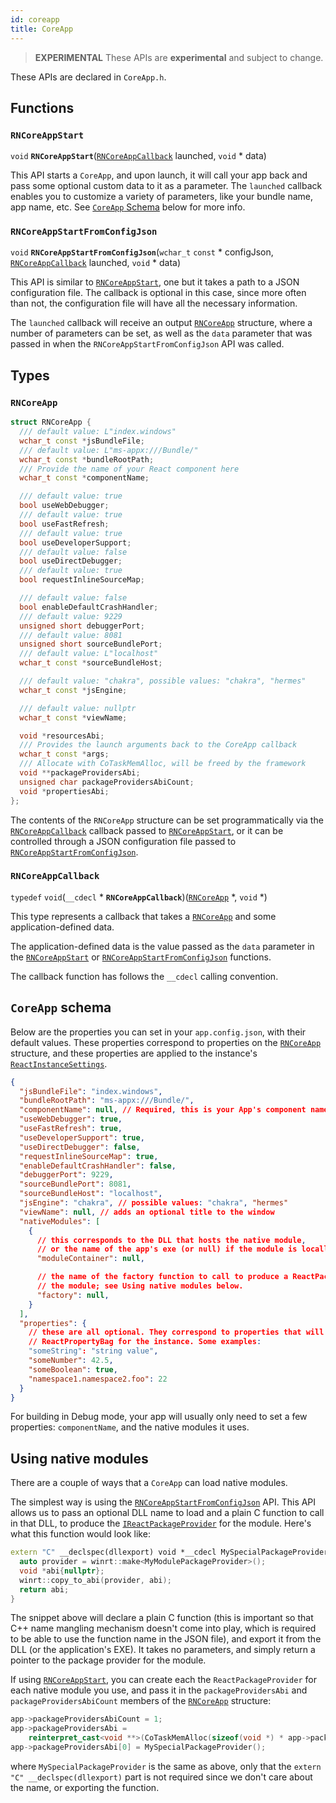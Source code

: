 ```yaml
---
id: coreapp
title: CoreApp
---
```


> **EXPERIMENTAL**
These APIs are **experimental** and subject to change.

These APIs are declared in `CoreApp.h`.

## Functions
### `RNCoreAppStart`
`void` **`RNCoreAppStart`**([`RNCoreAppCallback`](#rncoreappcallback) launched, `void` * data)

This API starts a `CoreApp`, and upon launch, it will call your app back and pass some optional custom data to it as a parameter. The `launched` callback enables you to customize a variety of parameters, like your bundle name, app name, etc. See [`CoreApp` Schema](#coreapp-schema) below for more info. 

### `RNCoreAppStartFromConfigJson`
`void` **`RNCoreAppStartFromConfigJson`**(`wchar_t` `const` * configJson, 
      [`RNCoreAppCallback`](#rncoreappcallback) launched, 
      `void` * data)

This API is similar to [`RNCoreAppStart`](#rncoreappstart), one but it takes a path to a JSON configuration file. The callback is optional in this case, since more often than not, the configuration file will have all the necessary information.

The `launched` callback will receive an output [`RNCoreApp`](#rncoreapp) structure, where a number of parameters can be set, as well as the `data` parameter that was passed in when the `RNCoreAppStartFromConfigJson` API was called.

## Types
### `RNCoreApp`
```cpp
struct RNCoreApp {
  /// default value: L"index.windows"
  wchar_t const *jsBundleFile;
  /// default value: L"ms-appx:///Bundle/"
  wchar_t const *bundleRootPath;
  /// Provide the name of your React component here
  wchar_t const *componentName;

  /// default value: true
  bool useWebDebugger;
  /// default value: true
  bool useFastRefresh;
  /// default value: true
  bool useDeveloperSupport;
  /// default value: false
  bool useDirectDebugger;
  /// default value: true
  bool requestInlineSourceMap;

  /// default value: false
  bool enableDefaultCrashHandler;
  /// default value: 9229
  unsigned short debuggerPort;
  /// default value: 8081
  unsigned short sourceBundlePort;
  /// default value: L"localhost"
  wchar_t const *sourceBundleHost;

  /// default value: "chakra", possible values: "chakra", "hermes"
  wchar_t const *jsEngine;

  /// default value: nullptr
  wchar_t const *viewName;

  void *resourcesAbi;
  /// Provides the launch arguments back to the CoreApp callback
  wchar_t const *args;
  /// Allocate with CoTaskMemAlloc, will be freed by the framework
  void **packageProvidersAbi;
  unsigned char packageProvidersAbiCount;
  void *propertiesAbi;
};
``` 

The contents of the `RNCoreApp` structure can be set programmatically via the [`RNCoreAppCallback`](#rncoreappcallback) callback passed to [`RNCoreAppStart`](#rncoreappstart), or it can be controlled through a JSON configuration file passed to [`RNCoreAppStartFromConfigJson`](#rncoreappstartfromconfigjson).

### `RNCoreAppCallback`
`typedef` `void`(`__cdecl` * **`RNCoreAppCallback`**)([`RNCoreApp`](#rncoreapp) *, `void` *)

This type represents a callback that takes a [`RNCoreApp`](#rncoreapp) and some application-defined data. 

The application-defined data is the value passed as the `data` parameter in the [`RNCoreAppStart`](#rncoreappstart) or [`RNCoreAppStartFromConfigJson`](#rncoreappstartfromconfigjson) functions.

The callback function has follows the `__cdecl` calling convention.


## `CoreApp` schema

Below are the properties you can set in your `app.config.json`, with their default values.
These properties correspond to properties on the [`RNCoreApp`](#rncoreapp) structure, and these properties are applied to the instance's [`ReactInstanceSettings`](native-api/ReactInstanceSettings).

```json
{
  "jsBundleFile": "index.windows",
  "bundleRootPath": "ms-appx:///Bundle/",
  "componentName": null, // Required, this is your App's component name
  "useWebDebugger": true,
  "useFastRefresh": true,
  "useDeveloperSupport": true,
  "useDirectDebugger": false,
  "requestInlineSourceMap": true,
  "enableDefaultCrashHandler": false,
  "debuggerPort": 9229,
  "sourceBundlePort": 8081,
  "sourceBundleHost": "localhost",
  "jsEngine": "chakra", // possible values: "chakra", "hermes"
  "viewName": null, // adds an optional title to the window
  "nativeModules": [
    {
      // this corresponds to the DLL that hosts the native module,
      // or the name of the app's exe (or null) if the module is locally defined
      "moduleContainer": null,  

      // the name of the factory function to call to produce a ReactPackageProvider for
      // the module; see Using native modules below.
      "factory": null,
    }
  ],
  "properties": { 
    // these are all optional. They correspond to properties that will get set in the
    // ReactPropertyBag for the instance. Some examples:
    "someString": "string value",
    "someNumber": 42.5,
    "someBoolean": true,
    "namespace1.namespace2.foo": 22
  }
}
```

For building in Debug mode, your app will usually only need to set a few properties: `componentName`, and the native modules it uses.

## Using native modules
There are a couple of ways that a `CoreApp` can load native modules.

The simplest way is using the [`RNCoreAppStartFromConfigJson`](#rncoreappstartfromconfigjson) API. This API allows us to pass an optional DLL name to load and a plain C function to call in that DLL, to produce the [`IReactPackageProvider`](native-api/IReactPackageProvider) for the module.
Here's what this function would look like:

```cpp
extern "C" __declspec(dllexport) void *__cdecl MySpecialPackageProvider() {
  auto provider = winrt::make<MyModulePackageProvider>();
  void *abi{nullptr};
  winrt::copy_to_abi(provider, abi);
  return abi;
}
```

The snippet above will declare a plain C function (this is important so that C++ name mangling mechanism doesn't come into play, which is required to be able to use the function name in the JSON file), and export it from the DLL (or the application's EXE). It takes no parameters, and simply return a pointer to the package provider for the module.


If using [`RNCoreAppStart`](#rncoreappstart), you can create each the `ReactPackageProvider` for each native module you use, and pass it in the `packageProvidersAbi` and `packageProvidersAbiCount` members of the [`RNCoreApp`](#rncoreapp) structure:

```cpp
app->packageProvidersAbiCount = 1;
app->packageProvidersAbi =
    reinterpret_cast<void **>(CoTaskMemAlloc(sizeof(void *) * app->packageProvidersAbiCount));
app->packageProvidersAbi[0] = MySpecialPackageProvider();
```

where `MySpecialPackageProvider` is the same as above, only that the `extern "C" __declspec(dllexport)` part is not required since we don't care about the name, or exporting the function.